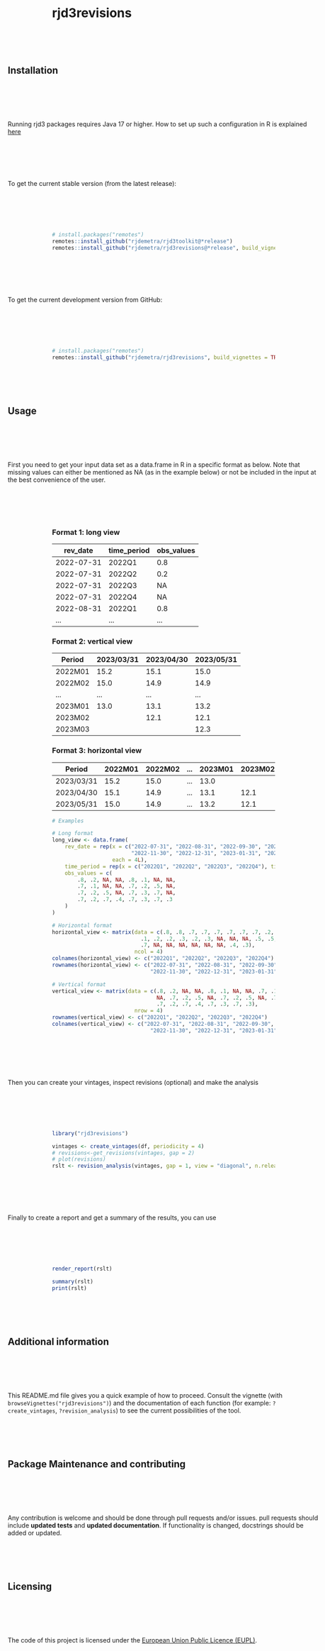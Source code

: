 <style>

p {
    margin: 100px -100px;
}

h2 {
    margin: 100px -100px;
}

</style>


<!-- README.md is generated from README.Rmd. Please edit that file -->

# rjd3revisions

<!-- badges: start -->
<!-- badges: end -->

## Installation

Running rjd3 packages requires Java 17 or higher. How to set up such a configuration 
in R is explained [here](https://jdemetra-new-documentation.netlify.app/#installing-the-software) 

To get the current stable version (from the latest release):

``` r
# install.packages("remotes")
remotes::install_github("rjdemetra/rjd3toolkit@*release")
remotes::install_github("rjdemetra/rjd3revisions@*release", build_vignettes = TRUE)
```

To get the current development version from GitHub:

``` r
# install.packages("remotes")
remotes::install_github("rjdemetra/rjd3revisions", build_vignettes = TRUE)
```

## Usage

First you need to get your input data set as a data.frame in R in a
specific format as below. Note that missing values can either be mentioned as NA 
(as in the example below) or not be included in the input at the best convenience of 
the user.

### Format 1: long view

| rev_date    | time_period | obs_values  |
| ----------- | ----------- | ----------- |
| 2022-07-31  | 2022Q1      | 0.8         |
| 2022-07-31  | 2022Q2      | 0.2         |
| 2022-07-31  | 2022Q3      | NA          |
| 2022-07-31  | 2022Q4      | NA          |
| 2022-08-31  | 2022Q1      | 0.8         |
| ...         | ...         | ...         |

### Format 2: vertical view

| Period   | 2023/03/31 | 2023/04/30 | 2023/05/31 |
| -------- | ---------- | ---------- | ---------- |
| 2022M01  | 15.2       | 15.1       | 15.0       |
| 2022M02  | 15.0       | 14.9       | 14.9       |
| ...      | ...        | ...        | ...        |
| 2023M01  | 13.0       | 13.1       | 13.2       |
| 2023M02  |            | 12.1       | 12.1       |
| 2023M03  |            |            | 12.3       |

### Format 3: horizontal view

| Period     | 2022M01 | 2022M02 | ...     | 2023M01 | 2023M02 | 2023M03 |
| ---------- | ------- | ------- | ------- | ------- | ------- | ------- |
| 2023/03/31 | 15.2    | 15.0    | ...     | 13.0    |         |         |
| 2023/04/30 | 15.1    | 14.9    | ...     | 13.1    | 12.1    |         |
| 2023/05/31 | 15.0    | 14.9    | ...     | 13.2    | 12.1    | 12.3    |

``` r
# Examples

# Long format
long_view <- data.frame(
    rev_date = rep(x = c("2022-07-31", "2022-08-31", "2022-09-30", "2022-10-31",
                         "2022-11-30", "2022-12-31", "2023-01-31", "2023-02-28"),
                   each = 4L),
    time_period = rep(x = c("2022Q1", "2022Q2", "2022Q3", "2022Q4"), times = 8L),
    obs_values = c(
        .8, .2, NA, NA, .8, .1, NA, NA,
        .7, .1, NA, NA, .7, .2, .5, NA,
        .7, .2, .5, NA, .7, .3, .7, NA,
        .7, .2, .7, .4, .7, .3, .7, .3
    )
)

# Horizontal format
horizontal_view <- matrix(data = c(.8, .8, .7, .7, .7, .7, .7, .7, .2, .1,
                            .1, .2, .2, .3, .2, .3, NA, NA, NA, .5, .5, .7, .7,
                            .7, NA, NA, NA, NA, NA, NA, .4, .3),
                          ncol = 4)
colnames(horizontal_view) <- c("2022Q1", "2022Q2", "2022Q3", "2022Q4")
rownames(horizontal_view) <- c("2022-07-31", "2022-08-31", "2022-09-30", "2022-10-31",
                               "2022-11-30", "2022-12-31", "2023-01-31", "2023-02-28")

# Vertical format
vertical_view <- matrix(data = c(.8, .2, NA, NA, .8, .1, NA, NA, .7, .1, NA,
                                 NA, .7, .2, .5, NA, .7, .2, .5, NA, .7, .3, .7, NA,
                                 .7, .2, .7, .4, .7, .3, .7, .3),
                          nrow = 4)
rownames(vertical_view) <- c("2022Q1", "2022Q2", "2022Q3", "2022Q4")
colnames(vertical_view) <- c("2022-07-31", "2022-08-31", "2022-09-30", "2022-10-31",
                               "2022-11-30", "2022-12-31", "2023-01-31", "2023-02-28")
```

Then you can create your vintages, inspect revisions (optional) and
make the analysis

``` r
library("rjd3revisions")

vintages <- create_vintages(df, periodicity = 4)
# revisions<-get_revisions(vintages, gap = 2)
# plot(revisions)
rslt <- revision_analysis(vintages, gap = 1, view = "diagonal", n.releases = 3)
```

Finally to create a report and get a summary of the results, you can use

``` r
render_report(rslt)

summary(rslt)
print(rslt)
```

## Additional information

This README.md file gives you a quick example of how to proceed. Consult
the vignette (with `browseVignettes("rjd3revisions")`) and the
documentation of each function (for example: `?create_vintages`,
`?revision_analysis`) to see the current possibilities of the tool.

## Package Maintenance and contributing

Any contribution is welcome and should be done through pull requests
and/or issues. pull requests should include **updated tests** and
**updated documentation**. If functionality is changed, docstrings
should be added or updated.

## Licensing

The code of this project is licensed under the [European Union Public
Licence (EUPL)](https://joinup.ec.europa.eu/page/eupl-text-11-12).
